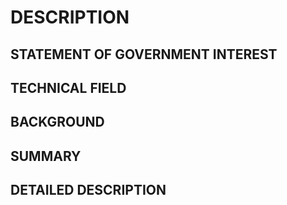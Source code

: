 # DESCRIPTION

## STATEMENT OF GOVERNMENT INTEREST

## TECHNICAL FIELD

## BACKGROUND

## SUMMARY

## DETAILED DESCRIPTION


